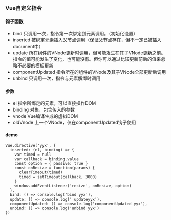 ### Vue自定义指令

#### 钩子函数

* bind 只调用一次，指令第一次绑定到元素调用。（初始化设置）
* inserted 被绑定元素插入父节点调用（保证父节点存在，但不一定已被插入document中）
* update 所在组件的VNode更新时调用，但可能发生在其子VNode更新之前。指令的值可能发生了变化，也可能没有。但你可以通过比较更新前后的值来忽略不必要的模板更新
* componentUpdated 指令所在的组件的VNode及其子VNode全部更新后调用
* unbind 只调用一次，指令与元素解绑时调用

#### 参数

* el 指令所绑定的元素，可以直接操作DOM
* binding 对象，包含传入的参数
* vnode Vue编译生成的虚拟DOM
* oldVnode 上一个VNode，仅在componentUpdated钩子使用

#### demo

``` 
Vue.directive('yyx', {
  inserted: (el, binding) => {
    var timed = null
    var callback = binding.value
    const option = { passive: true }
    const onResize = function(params) {
      clearTimeout(timed)
      timed = setTimeout(callback, 3000)
    }
    window.addEventListener('resize', onResize, option)
  },
  bind: () => console.log('bind yyx'),
  update: () => console.log(' updateyyx'),
  componentUpdated: () => console.log('componentUpdated yyx'),
  unbind: () => console.log('unbind yyx')
})
```
